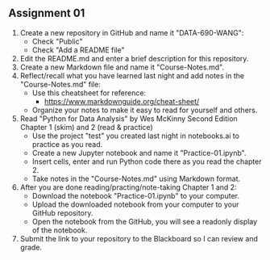 ## Assignment 01

1. Create a new repository in GitHub and name it "DATA-690-WANG":
    - Check "Public"
    - Check "Add a README file"
2. Edit the README.md and enter a brief description for this repository. 
3. Create a new Markdown file and name it "Course-Notes.md".
4. Reflect/recall what you have learned last night and add notes in the "Course-Notes.md" file:
    - Use this cheatsheet for reference: 
        - https://www.markdownguide.org/cheat-sheet/
    - Organize your notes to make it easy to read for yourself and others.
5. Read "Python for Data Analysis" by Wes McKinny Second Edition Chapter 1 (skim) and 2 (read & practice)
    - Use the project "test" you created last night in notebooks.ai to practice as you read.
    - Create a new Jupyter notebook and name it "Practice-01.ipynb".
    - Insert cells, enter and run Python code there as you read the chapter 2.
    - Take notes in the "Course-Notes.md" using Markdown format.
6. After you are done reading/practing/note-taking Chapter 1 and 2:
    - Download the notebook "Practice-01.ipynb" to your computer.
    - Upload the downloaded notebook from your computer to your GitHub repository. 
    - Open the notebook from the GitHub, you will see a readonly display of the notebook.
7. Submit the link to your repository to the Blackboard so I can review and grade.


   
